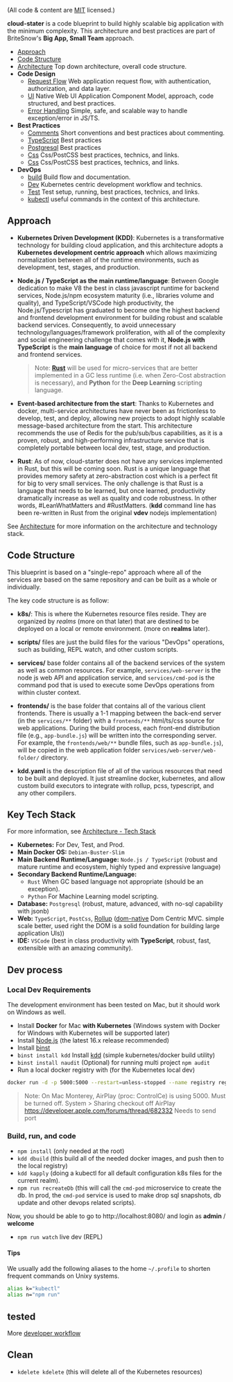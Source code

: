 (All code & content are [MIT](https://opensource.org/licenses/MIT) licensed.)

**cloud-stater** is a code blueprint to build highly scalable big application with the minimum complexity. This architecture and best practices are part of BriteSnow's **Big App, Small Team** approach. 

- [Approach](#Approach)
- [Code Structure](#Code-Structure)
- [Architecture](doc/arch.md) Top down architecture, overall code structure. 
- **Code Design**
  - [Request Flow](doc/request-flow.md) Web application request flow, with authentication, authorization, and data layer. 
  - [UI](doc/ui.md) Native Web UI Application Component Model, approach, code structured, and best practices.
  - [Error Handling](doc/error.md) Simple, safe, and scalable way to handle exception/error in JS/TS.
- **Best Practices**
  - [Comments](doc/comments.md) Short conventions and best practices about commenting.
  - [TypeScript](doc/typescrip.md) Best practices
  - [Postgresql](doc/postgres.md) Best practices
  - [Css](doc/css.md) Css/PostCSS best practices, technics, and links.
  - [Css](doc/css.md) Css/PostCSS best practices, technics, and links.
- **DevOps**
  - [build](doc/build.md) Build flow and documentation.
  - [Dev](doc/dev.md) Kubernetes centric development workflow and technics.
  - [Test](doc/test.md) Test setup, running, best practices, technics, and links.
  - [kubectl](doc/kubectl.md) useful commands in the context of this architecture.

## Approach

- **Kubernetes Driven Development (KDD)**: Kubernetes is a transformative technology for building cloud application, and this architecture adopts a **Kubernetes development centric approach** which allows maximizing normalization between all of the runtime environments, such as development, test, stages, and production. 

- **Node.js / TypeScript as the main runtime/language**: Between Google dedication to make V8 the best in class javascript runtime for backend services, Node.js/npm ecosystem maturity (i.e., libraries volume and quality), and TypeScript/VSCode high productivity, the Node.js/Typescript has graduated to become one the highest backend and frontend development environment for building robust and scalable backend services. Consequently, to avoid unnecessary technology/languages/framework proliferation, with all of the complexity and social engineering challenge that comes with it, **Node.js with TypeScript** is the **main language** of choice for most if not all backend and frontend services.
    > Note: **[Rust](https://rust-lang.org/)** will be used for micro-services that are better implemented in a GC less runtime (i.e. when Zero-Cost abstraction is necessary), and **Python** for the **Deep Learning** scripting language. 

- **Event-based architecture from the start**: Thanks to Kubernetes and docker, multi-service architectures have never been as frictionless to develop, test, and deploy, allowing new projects to adopt highly scalable message-based architecture from the start. This architecture recommends the use of Redis for the pub/sub/bus capabilities, as it is a proven, robust, and high-performing infrastructure service that is completely portable between local dev, test, stage, and production. 

- **Rust**: As of now, cloud-starter does not have any services implemented in Rust, but this will be coming soon. Rust is a unique language that provides memory safety at zero-abstraction cost which is a perfect fit for big to very small services. The only challenge is that Rust is a language that needs to be learned, but once learned, productivity dramatically increase as well as quality and code robustness. In other words, #LeanWhatMatters and #RustMatters. (**kdd** command line has been re-written in Rust from the original **vdev** nodejs implementation)

See [Architecture](doc/arch.md) for more information on the architecture and technology stack.

## Code Structure

This blueprint is based on a "single-repo" approach where all of the services are based on the same repository and can be built as a whole or individually. 

The key code structure is as follow: 

- **k8s/**: This is where the Kubernetes resource files reside. They are organized by *realms* (more on that later) that are destined to be deployed on a local or remote environment. (more on **realms** later). 

- **scripts/** files are just the build files for the various "DevOps" operations, such as building, REPL watch, and other custom scripts. 

- **services/** base folder contains all of the backend services of the system as well as common resources. For example, `services/web-server` is the node js web API and application service, and `services/cmd-pod` is the command pod that is used to execute some DevOps operations from within cluster context. 

- **frontends/** is the base folder that contains all of the various client frontends. There is usually a 1-1 mapping between the back-end server (in the `services/**` folder) with a `frontends/**` html/ts/css source for web applications.  During the build process, each front-end distribution file (e.g., `app-bundle.js`) will be written into the corresponding server. For example, the `frontends/web/**` bundle files, such as `app-bundle.js`), will be copied in the web application folder `services/web-server/web-folder/` directory.

- **kdd.yaml** is the description file of all of the various resources that need to be built and deployed. It just streamline docker, kubernetes, and allow custom build executors to integrate with rollup, pcss, typescript, and any other compilers.


## Key Tech Stack

For more information, see [Architecture - Tech Stack](doc/arch.md#TechStack)

- **Kubernetes:** For Dev, Test, and Prod.
- **Main Docker OS:** `Debian-Buster-Slim`
- **Main Backend Runtime/Language:** `Node.js / TypeScript` (robust and mature runtime and ecosystem, highly typed and expressive language)
- **Secondary Backend Runtime/Language:**
  - `Rust` When GC based language not appropriate (should be an exception). 
  - `Python` For Machine Learning model scripting.
- **Database:** `Postgresql` (robust, mature, advanced, with no-sql capability with jsonb)
- **Web:** `TypeScript`, `PostCss`, [Rollup](https://www.npmjs.com/package/rollup) ([dom-native](https://github.com/dom-native/dom-native) Dom Centric MVC. simple scale better, used right the DOM is a solid foundation for building large application UIs))
- **IDE:** `VSCode` (best in class productivity with **TypeScript**, robust, fast, extensible with an amazing community). 


## Dev process

### Local Dev Requirements

The development environment has been tested on Mac, but it should work on Windows as well. 

- Install **Docker** for Mac **with Kubernetes** (Windows system with Docker for Windows with Kubernetes will be supported later)
- Install [Node.js](https://nodejs.org/) (the latest 16.x release recommended)
- Install [binst](https://binst.io)
- `binst install kdd` Install [kdd](https://crates.io/crates/kdd) (simple kubernetes/docker build utility)
- `binst install naudit` (Optional) for running multi project `npm audit`
- Run a local docker registry with (for the Kubernetes local dev)
```sh
docker run -d -p 5000:5000 --restart=unless-stopped --name registry registry
```
> Note: On Mac Monterey, AirPlay (proc: ControlCe) is using 5000. Must be turned off. System > Sharing checkout off AirPlay https://developer.apple.com/forums/thread/682332
> Needs to send port

### Build, run, and code

- `npm install` (only needed at the root)
- `kdd dbuild` (this build all of the needed docker images, and push then to the local registry)
- `kdd kapply` (doing a kubectl for all default configuration k8s files for the current realm). 
- `npm run recreateDb` (this will call the `cmd-pod` microservice to create the db. In prod, the `cmd-pod` service is used to make drop sql snapshots, db update and other devops related scripts). 

Now, you should be able to go to http://localhost:8080/ and login as **admin** / **welcome**

- `npm run watch` live dev (REPL)

#### Tips
We usually add the following aliases to the home `~/.profile` to shorten frequent commands on Unixy systems.

```sh
alias k="kubectl" 
alias n="npm run" 
```

## tested

More [developer workflow](doc/dev.md)

## Clean

- `kdelete kdelete` (this will delete all of the Kubernetes resources)

